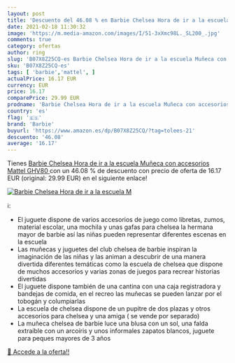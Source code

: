 ```yaml
---
layout: post
title: 'Descuento del 46.08 % en Barbie Chelsea Hora de ir a la escuela M'
date: 2021-02-18 11:30:32
image: 'https://m.media-amazon.com/images/I/51-3xXmc98L._SL200_.jpg'
comments: true
category: ofertas
author: ring
slug: 'B07X8Z25CQ-es Barbie Chelsea Hora de ir a la escuela Muñeca con...'
sku: 'B07X8Z25CQ-es'
tags: [ 'barbie','mattel', ]
actualPrice: 16.17 EUR
currency: EUR
price: 16.17
comparePrice: 29.99 EUR
prodname: 'Barbie Chelsea Hora de ir a la escuela Muñeca con accesorios  Mattel GHV80 '
country: 'es'
flag: '🇪🇸'
brand: 'Barbie'
buyurl: 'https://www.amazon.es/dp/B07X8Z25CQ/?tag=tolees-21'
descuento: '46.08'
average: '16.17'
---
```


Tienes [Barbie Chelsea Hora de ir a la escuela Muñeca con accesorios  Mattel GHV80 ](https://www.amazon.es/dp/B07X8Z25CQ/?tag=tolees-21) con un 46.08 % de descuento con precio de oferta de 16.17 EUR (original: 29.99 EUR) en el siguiente enlace!

[![Barbie Chelsea Hora de ir a la escuela M](https://m.media-amazon.com/images/I/51-3xXmc98L._SL200_.jpg)](https://www.amazon.es/dp/B07X8Z25CQ/?tag=tolees-21)

ℹ️:

- El juguete dispone de varios accesorios de juego como libretas, zumos, material escolar, una mochila y unas gafas para chelsea la hermana mayor de barbie así las niñas pueden representar diferentes escenas en la escuela
- Las muñecas y juguetes del club chelsea de barbie inspiran la imaginación de las niñas y las animan a descubrir de una manera divertida diferentes temáticas como la escuela de chelsea que dispone de muchos accesorios y varias zonas de juegos para recrear historias divertidas
- El juguete dispone también de una cantina con una caja registradora y bandejas de comida, en el recreo las muñecas se pueden lanzar por el tobogán y columpiarlas
- La escuela de chelsea dispone de un pupitre de dos plazas y otros accesorios para chelsea y una amiga ( se vende por separado)
- La muñeca chelsea de barbie luce una blusa con un sol, una falda extraíble con un arcoíris y unos informales zapatos blancos, juguete para peques mayores de 3 años

[🛒 Accede a la oferta!!](https://www.amazon.es/dp/B07X8Z25CQ/?tag=tolees-21)

